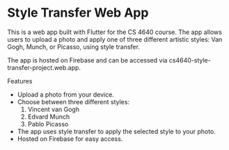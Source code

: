 # Style Transfer Web App
This is a web app built with Flutter for the CS 4640 course. The app allows users to upload a photo and apply one of three different artistic styles: Van Gogh, Munch, or Picasso, using style transfer.

The app is hosted on Firebase and can be accessed via cs4640-style-transfer-project.web.app.

Features
- Upload a photo from your device.
- Choose between three different styles:
    1. Vincent van Gogh
    2. Edvard Munch
    3. Pablo Picasso
- The app uses style transfer to apply the selected style to your photo.
- Hosted on Firebase for easy access.
